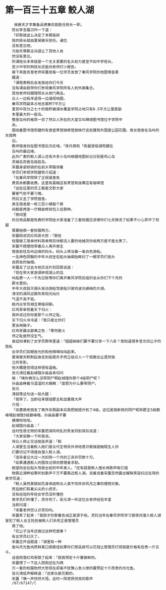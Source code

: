 # 第一百三十五章 鲛人湖
        侯傲天才学兼备品德兼优能胜任班长一职。
       院长李言蹊沉吟一下道：
       「好那就这么决定了本期高研
       班的班长就由夏侯傲天担任。诸位
       没有意见吧。
       元始天尊都主动退让了其他人自
       然没有意见。
       所谓班长本来就是一个无关紧要的名头权力甚至不如中学班长。
       至少中学的狗班长还能向老师打小报告。
       接下来医务室老师宋蔓给每一位学员发放了秦风学院的地图嗓音柔
       媚道：
       「课程表稍后会发放给你们今天
       没有课由我带你们参观秦风学院所有人到外面集合。
       其他老师则跟随院长从侧门离去。
       众人一边有序退场一边凝视地图。
       秦风学院副本占地总面积7平方公
       里其中百分之七十的面积被湖水覆盖学院占地只有0.5平方公里是副
       本里最大的一座岛。
       整座岛屿的格局一目了然众人所在的大堂又叫琳琅图书馆位于学院中
       央。
       围绕着图书馆而建的有食堂茶馆咖啡馆放映厅这些建筑外围是公园花圃。男女宿舍在岛屿的东西两
       边。
       教师宿舍则在图书馆后方区域。「炼丹房和「炼器室临湖而建在
       岛屿的最边缘。
       此外广袤的鲛人湖上还有许多小岛屿根据地图标记分别是鸡心岛
       灵植岛百兽岛熔岩岛。
       宋蔓身姿妖娆的在前头带路领着
       学员们参观学院建筑介绍道：
       「在秦风学院除了正规餐食免
       费其余都要收费。这里有蛋糕店有茶馆有按摩店有咖啡馆
       「这些店里的员工都是文职大家
       要客气些不要刁难。
       然后又去了学院宿舍。
       男生宿舍是一栋三层小楼每个房
       间都是两室一厅精装修拎包入住那种。
       「房间里
       的日用品都是免费的学院给大家准备了三套校服应该够你们七天换洗了如果不小心弄坏了校服
       需要赔偿一套校服两万。
       宋蔓刚说完红鸡哥大怒：「那些
       校服做工简单材料简单两百块都没人要的地摊货你收两万是不是太黑了。
       宋蔓不搭理他带着众人离开男生
       宿舍前往岛屿边缘的码头。码头上停泊着一条白色游船。
       一名神色阴翳的中年大叔坐在船头抽烟抬眸扫了一眼学员们低头
       自顾自的抽烟。
       宋蔓走了过去与他交谈片刻回首说道：
       「现在带大家游湖参观湖上的岛
       屿船费一人一千先记账等你们离开秦风学院后组织会从你们下个月的
       薪水里扣。
       中年大叔踩灭烟头发动游船驾驶船只驶向波光嶙峋的大湖。
       清凉的湖风迎面吹来阳光灿烂
       气温不高不低。
       舱内众学员相互寒暄闲聊。
       红鸡哥审视着天下归火：
       我听说过你你是那个火师之耻。
       天下归火冷冷道：「我只是比你们
       更会用脑子。
       红鸡哥露出鄙夷之色：「果然是火
       师之耻居然没生气。
       袁廷则凑到了女学员群体里道：「姐姐妹妹们要不要分享一下八卦？我知道很多官方四公子的隐私
       女学员们双眼放光的和他嘀嘀咕咕起来。
       夏侯傲天默默起身走到船尾负手而立给众人一个孤傲出尘遗世独
       立的背影。
       他大概是觉得这样很有逼格。
       张元清拉着赵城隍孙淼淼亲切问
       候：「咦你俩怎么没带阴尸啊赵城隍你那个4级阴尸呢？
       孙淼淼睁着乌溜溜的大眼睛：「度假为什么要带阴尸。
       张元
       清就等这句话一拍大腿：
       「我带了。当即召来银瑶郡主和血蔷薇大声
       介绍：
       「血蔷薇老朋友了离开杀戮副本后我把她提升到了4级。这位是我新炼的阴尸昵称郡主5级巅峰哦赵城隍5级巅峰哦。孙淼淼要不要
       摸摸哈哈哈。
       赵城隍孙淼淼：「
       这时性感尤物的宋蔓把湖风吹乱的秀发捋到耳后说道：
       「大家安静一下听我说。
       待众人停止交谈她高声道：「鲛
       人湖里生活着鲛人她们是古代生物另外领地意识极强抵触陌生人你
       们要切记不得擅自潜入鲛人湖。
       「违背者记大过一次扣除一个月的工资并罚款十万。
       「如果遭遇鲛人的围攻记得向管理者求助。
       她望向坐在船头驾驶台前的中年男人。「还有就是鲛人擅长用歌声吸引猎
       物靠近湖畔如果听到歌声千万不要靠近鲛人湖。说着说着宋蔓忽然露出暧昧笑容扫过在场的男学员道：
       「鲛人虽然美貌如花身体结构与人类不同并非风月之事的理想对象。
       而且她们有着尖尖的小虎牙。
       没有经验的年轻女学员没听懂但
       男学员们听懂了。虎牙伤丁。张元清一听这位女老师经验丰富
       当即问道：
       「宋蔓老师您认识灵钧吗。
       宋蔓笑了起来：「我刚才的那番告诫正是源于他。灵钧当年在秦风学院学习曾夜间潜入鲛人湖冒犯了鲛人女王险些被鲛人们杀死正是管理员
       救了他。
       「花公子当年还做过这种荒唐事？
       有女学员幻灭了。
       宋蔓岔开话题道：「湖里有一种
       鱼叫月光鱼肉质鲜美口感极佳如果你们想品尝可以花钱让管理员打捞就是价格有些贵一斤五千。
       话音刚落红鸡哥跳了起来：「我我预定十斤要做鲜的。
       宋蔓愣了一下这人刚刚还在为两
       万一套的校服勃然大怒现在却毫不犹豫心急火燎的要预定十斤昂贵的月光鱼。
       张元清低声解释道：「这家伙是花都的。
       宋蔓「噢一声恍然大悟。这时一阵悠扬悦耳的歌声
       /67/67147/l